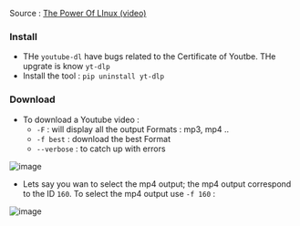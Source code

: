 Source : [The Power Of LInux (video)](https://youtu.be/_QdXJEY9c7s)

### Install

- THe `youtube-dl` have bugs related to the Certificate of Youtbe. THe upgrate is know `yt-dlp`
- Install the tool : `pip uninstall yt-dlp`

### Download

- To download a Youtube video :
	- `-F` : will display all the output Formats : mp3, mp4 ..
	- `-f best` : download the best Format
	- `--verbose` : to catch up with errors 

![image](yout.png)

- Lets say you wan to select the mp4 output; the mp4 output correspond to the ID `160`. To select the mp4 output use `-f 160` :

![image](yt.png)
